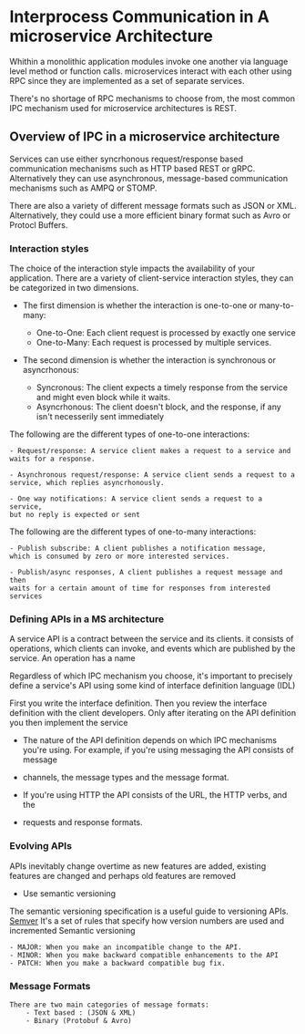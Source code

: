 # Interprocess Communication in A microservice Architecture 

Whithin a monolithic application modules invoke one another via language 
level method or function calls. microservices interact with each other 
using RPC since they are implemented as a set of separate services.

There's no shortage of RPC mechanisms to choose from, the most common IPC 
mechanism used for microservice architectures is REST.

## Overview of IPC in a microservice architecture 

Services can use either syncrhonous request/response based communication mechanisms such as HTTP based REST or gRPC. Alternatively they can use 
asynchronous, message-based communication mechanisms such as AMPQ or STOMP. 

There are also a variety of different message formats such as JSON or XML.
Alternatively, they could use a more efficient binary format such as Avro 
or Protocl Buffers.

### Interaction styles 

The choice of the interaction style impacts the availability of your application. 
There are a variety of client-service interaction styles, they can be 
categorized in two dimensions. 

* The first dimension is whether the interaction is one-to-one or many-to-many: 
    - One-to-One: Each client request is processed by exactly one service 
    - One-to-Many: Each request is processed by multiple services.

* The second dimension is whether the interaction is synchronous or asyncrhonous: 
    - Syncronous: The client expects a timely response from the service and 
    might even block while it waits. 
    - Asyncrhonous: The client doesn't block, and the response, if any isn't 
    necesserily sent immediately


The following are the different types of one-to-one interactions:

    - Request/response: A service client makes a request to a service and 
    waits for a response. 

    - Asynchronous request/response: A service client sends a request to a service, which replies asyncrhonously.

    - One way notifications: A service client sends a request to a service, 
    but no reply is expected or sent


The following are the different types of one-to-many interactions: 

    - Publish subscribe: A client publishes a notification message, 
    which is consumed by zero or more interested services. 

    - Publish/async responses, A client publishes a request message and then 
    waits for a certain amount of time for responses from interested services

### Defining APIs in a MS architecture 

A service API is a contract between the service and its clients. it consists
of operations, which clients can invoke, and events which are published by 
the service. An operation has a name

Regardless of which IPC mechanism you choose, it's important to precisely
define a service's API using some kind of interface definition language (IDL)

First you write the interface definition. Then you review the interface 
definition with the client developers. Only after iterating on the API 
definition you then implement the service


* The nature of the API definition depends on which IPC mechanisms you're using. For example, if you're using messaging the API consists of message 
* channels, the message types and the message format. 

* If you're using HTTP the API consists of the URL, the HTTP verbs, and the 
* requests and response formats.


### Evolving APIs 

APIs inevitably change overtime as new features are added, existing features
are changed and perhaps old features are removed


* Use semantic versioning

The semantic versioning specification is a useful guide to versioning APIs. 
[Semver](https://semver.org) 
It's a set of rules that specify how version numbers are used and incremented
Semantic versioning

    - MAJOR: When you make an incompatible change to the API. 
    - MINOR: When you make backward compatible enhancements to the API
    - PATCH: When you make a backward compatible bug fix.


### Message Formats 

    There are two main categories of message formats: 
        - Text based : (JSON & XML)
        - Binary (Protobuf & Avro)